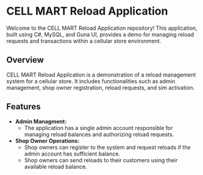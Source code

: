 # CELL MART Reload Application
Welcome to the CELL MART Reload Application repository! This application, built using C#, MySQL, and Guna UI, provides a demo for managing reload requests and transactions within a cellular store environment.

## Overview 
CELL MART Reload Application is a demonstration of a reload management system for a cellular store. It includes functionalities such as admin management, shop owner registration, reload requests, and sim activation.

## Features 
<ul>
  <li><b>Admin Managment:</b>
    <ul>
      <li>The application has a single admin account responsible for managing reload balances and authorizing reload requests.</li>
    </ul>
  </li>
    <li><b>Shop Owner Operations:</b>
    <ul>
      <li>Shop owners can register to the system and request reloads if the admin account has sufficient balance.</li>
      <li>Shop owners can send reloads to their customers using their available reload balance.</li>
    </ul>
  </li>
</ul>
